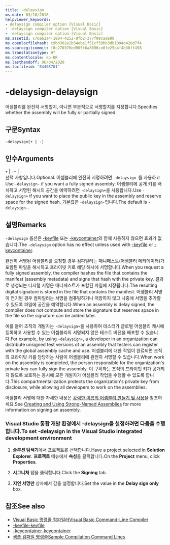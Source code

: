 ```yaml
---
title: -delaysign
ms.date: 03/10/2018
helpviewer_keywords:
- delaysign compiler option [Visual Basic]
- -delaysign compiler option [Visual Basic]
- -delaysign compiler option [Visual Basic]
ms.assetid: c76e61a4-1884-4252-9fb2-377f99caa690
ms.openlocfilehash: c9bb302e2b34ebe1f51cf39bb3db1094d420d7f4
ms.sourcegitcommit: f8c270376ed905f6a8896ce0fe25b4f4b38ff498
ms.translationtype: HT
ms.contentlocale: ko-KR
ms.lasthandoff: 06/04/2020
ms.locfileid: "84408701"
---
```

# <a name="-delaysign"></a><span data-ttu-id="2273d-102">-delaysign</span><span class="sxs-lookup"><span data-stu-id="2273d-102">-delaysign</span></span>

<span data-ttu-id="2273d-103">어셈블리를 완전히 서명할지, 아니면 부분적으로 서명할지를 지정합니다.</span><span class="sxs-lookup"><span data-stu-id="2273d-103">Specifies whether the assembly will be fully or partially signed.</span></span>

## <a name="syntax"></a><span data-ttu-id="2273d-104">구문</span><span class="sxs-lookup"><span data-stu-id="2273d-104">Syntax</span></span>

```console
-delaysign[+ | -]
```

## <a name="arguments"></a><span data-ttu-id="2273d-105">인수</span><span class="sxs-lookup"><span data-stu-id="2273d-105">Arguments</span></span>

<span data-ttu-id="2273d-106">`+` &#124; `-`</span><span class="sxs-lookup"><span data-stu-id="2273d-106">`+` &#124; `-`</span></span>  
<span data-ttu-id="2273d-107">선택 사항입니다.</span><span class="sxs-lookup"><span data-stu-id="2273d-107">Optional.</span></span> <span data-ttu-id="2273d-108">어셈블리에 완전히 서명하려면 `-delaysign-`를 사용하고</span><span class="sxs-lookup"><span data-stu-id="2273d-108">Use `-delaysign-` if you want a fully signed assembly.</span></span> <span data-ttu-id="2273d-109">어셈블리에 공개 키를 배치하고 서명된 해시의 공간을 예약하려면 `-delaysign+`을 사용합니다.</span><span class="sxs-lookup"><span data-stu-id="2273d-109">Use `-delaysign+` if you want to place the public key in the assembly and reserve space for the signed hash.</span></span> <span data-ttu-id="2273d-110">기본값은 `-delaysign-`입니다.</span><span class="sxs-lookup"><span data-stu-id="2273d-110">The default is `-delaysign-`.</span></span>

## <a name="remarks"></a><span data-ttu-id="2273d-111">설명</span><span class="sxs-lookup"><span data-stu-id="2273d-111">Remarks</span></span>

<span data-ttu-id="2273d-112">`-delaysign` 옵션은 [-keyfile](keyfile.md) 또는 [-keycontainer](keycontainer.md)와 함께 사용하지 않으면 효과가 없습니다.</span><span class="sxs-lookup"><span data-stu-id="2273d-112">The `-delaysign` option has no effect unless used with [-keyfile](keyfile.md) or [-keycontainer](keycontainer.md).</span></span>

<span data-ttu-id="2273d-113">완전히 서명된 어셈블리를 요청할 경우 컴파일러는 매니페스트(어셈블리 메타데이터)가 포함된 파일을 해시하고 프라이빗 키로 해당 해시에 서명합니다.</span><span class="sxs-lookup"><span data-stu-id="2273d-113">When you request a fully signed assembly, the compiler hashes the file that contains the manifest (assembly metadata) and signs that hash with the private key.</span></span> <span data-ttu-id="2273d-114">결과로 생성되는 디지털 서명은 매니페스트가 포함된 파일에 저장됩니다.</span><span class="sxs-lookup"><span data-stu-id="2273d-114">The resulting digital signature is stored in the file that contains the manifest.</span></span> <span data-ttu-id="2273d-115">어셈블리 서명이 연기된 경우 컴파일러는 서명을 컴퓨팅하거나 저장하지 않고 나중에 서명을 추가할 수 있도록 파일에 공간을 예약합니다.</span><span class="sxs-lookup"><span data-stu-id="2273d-115">When an assembly is delay signed, the compiler does not compute and store the signature but reserves space in the file so the signature can be added later.</span></span>

<span data-ttu-id="2273d-116">예를 들어 조직의 개발자는 `-delaysign+`을 사용하여 테스터가 글로벌 어셈블리 캐시에 등록하고 사용할 수 있는 어셈블리의 서명되지 않은 테스트 버전을 배포할 수 있습니다.</span><span class="sxs-lookup"><span data-stu-id="2273d-116">For example, by using `-delaysign+`, a developer in an organization can distribute unsigned test versions of an assembly that testers can register with the global assembly cache and use.</span></span> <span data-ttu-id="2273d-117">어셈블리에 대한 작업이 완료되면 조직의 프라이빗 키를 담당하는 사람이 어셈블리에 완전히 서명할 수 있습니다.</span><span class="sxs-lookup"><span data-stu-id="2273d-117">When work on the assembly is completed, the person responsible for the organization's private key can fully sign the assembly.</span></span> <span data-ttu-id="2273d-118">이 구획화는 조직의 프라이빗 키가 공개되지 않도록 보호하는 동시에 모든 개발자가 어셈블리 작업을 수행할 수 있도록 합니다.</span><span class="sxs-lookup"><span data-stu-id="2273d-118">This compartmentalization protects the organization's private key from disclosure, while allowing all developers to work on the assemblies.</span></span>

<span data-ttu-id="2273d-119">어셈블리 서명에 대한 자세한 내용은 [강력한 이름의 어셈블리 만들기 및 사용](../../../standard/assembly/create-use-strong-named.md)을 참조하세요.</span><span class="sxs-lookup"><span data-stu-id="2273d-119">See [Creating and Using Strong-Named Assemblies](../../../standard/assembly/create-use-strong-named.md) for more information on signing an assembly.</span></span>

### <a name="to-set--delaysign-in-the-visual-studio-integrated-development-environment"></a><span data-ttu-id="2273d-120">Visual Studio 통합 개발 환경에서 -delaysign을 설정하려면 다음을 수행합니다.</span><span class="sxs-lookup"><span data-stu-id="2273d-120">To set -delaysign in the Visual Studio integrated development environment</span></span>

1. <span data-ttu-id="2273d-121">**솔루션 탐색기**에서 프로젝트를 선택합니다.</span><span class="sxs-lookup"><span data-stu-id="2273d-121">Have a project selected in **Solution Explorer**.</span></span> <span data-ttu-id="2273d-122">**프로젝트** 메뉴에서 **속성**을 클릭합니다.</span><span class="sxs-lookup"><span data-stu-id="2273d-122">On the **Project** menu, click **Properties**.</span></span>

2. <span data-ttu-id="2273d-123">**시그니처** 탭을 클릭합니다.</span><span class="sxs-lookup"><span data-stu-id="2273d-123">Click the **Signing** tab.</span></span>

3. <span data-ttu-id="2273d-124">**지연 서명만** 상자에서 값을 설정합니다.</span><span class="sxs-lookup"><span data-stu-id="2273d-124">Set the value in the **Delay sign only** box.</span></span>

## <a name="see-also"></a><span data-ttu-id="2273d-125">참조</span><span class="sxs-lookup"><span data-stu-id="2273d-125">See also</span></span>

- [<span data-ttu-id="2273d-126">Visual Basic 명령줄 컴파일러</span><span class="sxs-lookup"><span data-stu-id="2273d-126">Visual Basic Command-Line Compiler</span></span>](index.md)
- [<span data-ttu-id="2273d-127">-keyfile</span><span class="sxs-lookup"><span data-stu-id="2273d-127">-keyfile</span></span>](keyfile.md)
- [<span data-ttu-id="2273d-128">-keycontainer</span><span class="sxs-lookup"><span data-stu-id="2273d-128">-keycontainer</span></span>](keycontainer.md)
- [<span data-ttu-id="2273d-129">샘플 컴파일 명령줄</span><span class="sxs-lookup"><span data-stu-id="2273d-129">Sample Compilation Command Lines</span></span>](sample-compilation-command-lines.md)
